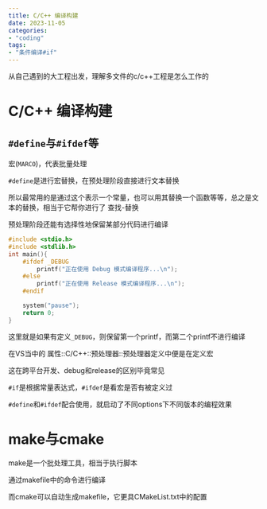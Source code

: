 ```yaml
---
title: C/C++ 编译构建
date: 2023-11-05
categories:
- "coding"
tags:
- "条件编译#if"
---
```


从自己遇到的大工程出发，理解多文件的c/c++工程是怎么工作的

<!--more-->

# C/C++ 编译构建

## `#define`与`#ifdef`等

宏(`MARCO`)，代表批量处理

`#define`是进行宏替换，在预处理阶段直接进行文本替换

所以最常用的是通过这个表示一个常量，也可以用其替换一个函数等等，总之是文本的替换，相当于它帮你进行了 查找-替换

预处理阶段还能有选择性地保留某部分代码进行编译

```c
#include <stdio.h>
#include <stdlib.h>
int main(){
    #ifdef _DEBUG
        printf("正在使用 Debug 模式编译程序...\n");
    #else
        printf("正在使用 Release 模式编译程序...\n");
    #endif

    system("pause");
    return 0;
}
```

这里就是如果有定义`_DEBUG`，则保留第一个printf，而第二个printf不进行编译

在VS当中的 属性::C/C++::预处理器::预处理器定义中便是在定义宏

这在跨平台开发、debug和release的区别毕竟常见

`#if`是根据常量表达式，`#ifdef`是看宏是否有被定义过

`#define`和`#ifdef`配合使用，就启动了不同options下不同版本的编程效果

# make与cmake

make是一个批处理工具，相当于执行脚本

通过makefile中的命令进行编译

而cmake可以自动生成makefile，它更具CMakeList.txt中的配置

